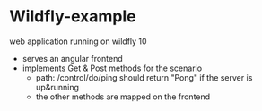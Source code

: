 # Wildfly-example
web application running on wildfly 10

- serves an angular frontend
- implements Get & Post methods for the scenario
  - path: /control/do/ping should return "Pong" if the server is up&running 
  - the other methods are mapped on the frontend

